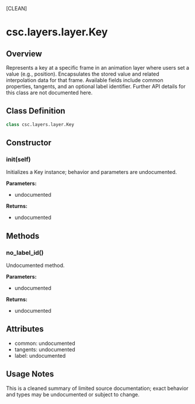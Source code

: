 [CLEAN]

# csc.layers.layer.Key

## Overview

Represents a key at a specific frame in an animation layer where users set a value (e.g., position). Encapsulates the stored value and related interpolation data for that frame. Available fields include common properties, tangents, and an optional label identifier. Further API details for this class are not documented here.

## Class Definition

```python
class csc.layers.layer.Key
```

## Constructor

### __init__(self)

Initializes a Key instance; behavior and parameters are undocumented.

**Parameters:**
- undocumented

**Returns:**
- undocumented

## Methods

### no_label_id()

Undocumented method.

**Parameters:**
- undocumented

**Returns:**
- undocumented

## Attributes

- common: undocumented
- tangents: undocumented
- label: undocumented

## Usage Notes

This is a cleaned summary of limited source documentation; exact behavior and types may be undocumented or subject to change.

